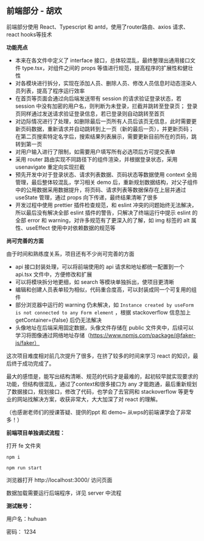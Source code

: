 ## 前端部分 - 胡欢

前端部分使用 React、Typescript 和 antd，使用了router路由、axios 请求、react hooks等技术

**功能亮点**

* 本来在各文件中定义了 interface 接口，总体较混乱，最终整理出通用接口文件 type.tsx，对组件之间的 props 等值进行规范，提高程序的扩展性和健壮性
* 对各模块进行拆分，实现在添加人员、删除人员、修改人员信息时动态渲染人员列表，提高了程序运行效率
* 在首页等页面会通过向后端发送带有 session 的请求验证登录状态，若 session 中没有加密的用户名，则判断为未登录，拦截并跳转至登录页； 登录页同样通过发送请求验证登录信息，若已登录则自动跳转至首页
* 对边际情况进行了处理，如删除最后一页所有人员后该页无信息，此时需要更新页码数据，重新请求并自动跳转到上一页（新的最后一页），并更新页码；在第二页搜索特定名字后，搜索结果列表展示，需要更新目前所在的页码，跳转到第一页
* 对用户输入进行了限制，如需要用户填写所有必选项后方可提交表单
* 采用 router 路由实现不同路径下的组件渲染，并根据登录状态，采用 usenavigate 重定向实现拦截
* 预先开发中对于登录状态、请求列表数据、页码状态等数据使用 context 全局管理，最后整体较混乱，学习相关 demo 后，重新规划数据结构，对父子组件中的公用数据采用数据提升，将页码、请求列表等数据保存在上层并通过 useState 管理，通过 props 向下传递，最终结果清晰了很多
* 开发过程中使用 prettier 插件检查规范，和 eslint 冲突的问题始终无法解决，所以最后没有解决全部 eslint 插件的警告，只解决了终端运行中提示 eslint 的全部 error 和 warning，对许多规范有了更深入的了解，如 img 标签的 alt 属性、useEffect 使用中对依赖数据的规范等

**尚可完善的方面**

由于时间和熟练度关系，项目还有不少尚可完善的方面

* api 接口封装处理，可以将前端使用的 api 请求和地址都统一配置到一个 api.tsx 文件中，方便修改和扩展
* 可以将模块拆分地更细，如 search 等模块单独拆出，使项目更清晰
* 编辑和创建人员表单较为相似，代码重合度高，可以封装成同一个可复用的组件
* 部分浏览器中运行的 warning 仍未解决，如 `Instance created by useForm is not connected to any Form element`  ，根据 stackoverflow 信息加上 getContainer={false} 后仍无法解决
* 头像地址在后端采用固定数据，头像文件存储在 public 文件夹中，后续可以学习将图像通过网络地址存储（https://www.npmjs.com/package/@faker-js/faker）



这次项目难度相对前几次提升了很多，在挤了较多的时间来学习 react 的知识，最后终于成功完成了。

最大的感悟是，能写出结构清晰、规范的代码才是最难的，起初较早就实现要求的功能，但结构很混乱，通过了context和很多接口为 any 才能跑通，最后重新规划了数据接口，规划接口，修改了代码，也学会了去官网和 stackoverflow 等更专业的网站找解决方案，收获非常大，大大加深了对 react 的理解。

（也感谢老师们的授课答疑、提供的ppt 和 demo~ 从wps的前端课学会了非常多！）



**前端项目单独调试流程：**

打开 fe 文件夹

`npm i`

`npm run start`

浏览器打开 http://localhost:3000/ 访问页面

数据加载需要运行后端程序，详见 server 中流程



 **测试账号：**

用户名：huhuan

密码： 1234